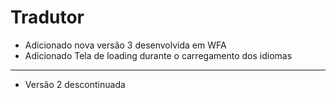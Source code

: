 # Tradutor
* Adicionado nova versão 3 desenvolvida em WFA
* Adicionado Tela de loading durante o carregamento dos idiomas
-------------
* Versão 2 descontinuada
